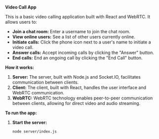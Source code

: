 **Video Call App**

This is a basic video calling application built with React and WebRTC. It allows users to:

* **Join a chat room:** Enter a username to join the chat room.
* **View online users:** See a list of other users currently online.
* **Initiate calls:** Click the phone icon next to a user's name to initiate a video call.
* **Answer calls:** Accept incoming calls by clicking the "Answer" button.
* **End calls:** End an ongoing call by clicking the "End Call" button.

**How it works:**

1. **Server:** The server, built with Node.js and Socket.IO, facilitates communication between clients.
2. **Client:** The client, built with React, handles the user interface and WebRTC communication.
3. **WebRTC:** WebRTC technology enables peer-to-peer communication between clients, allowing for direct video and audio streaming.

**To run the app:**

1. **Start the server:**
   ```bash
   node server/index.js